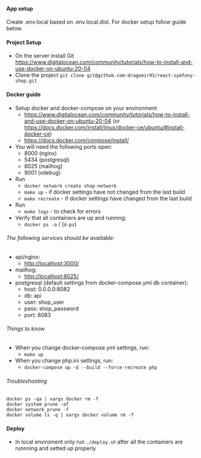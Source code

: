 #### App setup

Create .env.local based on .env.local.dist.
For docker setup follow guide below.

#### Project Setup
  * On the server install Git https://www.digitalocean.com/community/tutorials/how-to-install-and-use-docker-on-ubuntu-20-04
  * Clone the project `git clone git@github.com:dragomir93/react-symfony-shop.git`


#### Docker guide
 * Setup docker and docker-compose on your environment
    * https://www.digitalocean.com/community/tutorials/how-to-install-and-use-docker-on-ubuntu-20-04 (or https://docs.docker.com/install/linux/docker-ce/ubuntu/#install-docker-ce)
    * https://docs.docker.com/compose/install/
  * You will need the following ports open:
    * 8000 (nginx)
    * 5434 (postgresql)
    * 8025 (mailhog)
    * 9001 (xdebug)
  * Run 
    * `docker network create shop-network`
    * `make up` - if docker settings have not changed from the last build
    * `make recreate` - if docker settings have changed from the last build
  * Run 
    * `make logs` - to check for errors
  * Verify that all containers are up and running:
    * `docker ps -a` / (`d-ps`)
    
###### The following services should be available:
  * api/nginx:
    * [http://localhost:3000/](http://localhost:3000)
  * mailhog:
    * [http://localhost:8025/](http://localhost:8025)
  * postgresql (default settings from docker-compose.yml db container):
    * host: 0.0.0.0:8082
    * db: api
    * user: shop_user
    * pass: shop_password
    * port: 8083
    
###### Things to know
  * When you change docker-compose.yml settings, run: 
    * `make up`
  * When you change php.ini settings, run:
    * `docker-compose up -d --build --force-recreate php` 

###### Troubleshooting
```
docker ps -qa | xargs docker rm -f
docker system prune -af
docker network prune -f
docker volume ls -q | xargs docker volume rm -f
```
#### Deploy
  * In local enviroment only run `./deploy.sh` after all the containers are runnning and setted up properly
